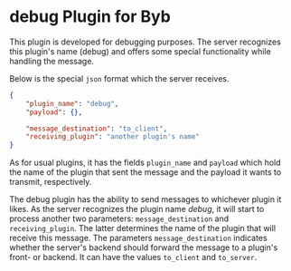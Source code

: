 # debug Plugin for Byb

This plugin is developed for debugging purposes. The server recognizes this plugin's name (debug) and offers some special functionality while handling the message.

Below is the special `json` format which the server receives.

```json
{
    "plugin_name": "debug",
    "payload": {},

    "message_destination": "to_client",
    "receiving_plugin": "another plugin's name"
}
```

As for usual plugins, it has the fields `plugin_name` and `payload` which hold the name of the plugin that sent the message and the payload it wants to transmit, respectively.

The debug plugin has the ability to send messages to whichever plugin it likes. As the server recognizes the plugin name *debug*, it will start to process another two parameters: `message_destination` and `receiving_plugin`. The latter determines the name of the plugin that will receive this message. The parameters `message_destination` indicates whether the server's backend should forward the message to a plugin's front- or backend. It can have the values `to_client` and `to_server`.


